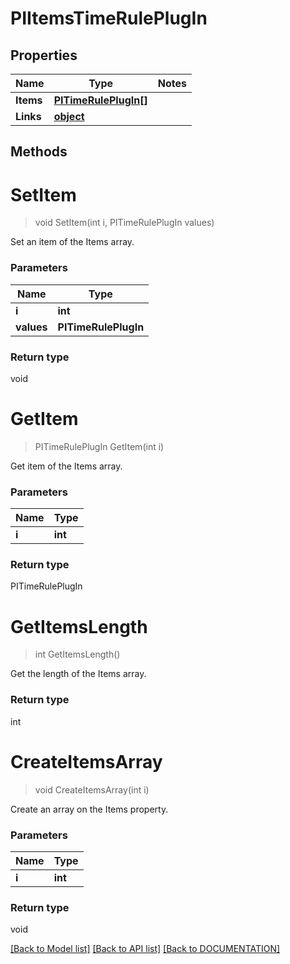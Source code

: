 # PIItemsTimeRulePlugIn

## Properties
Name | Type | Notes
------------ | ------------- | -------------
**Items** | **[**PITimeRulePlugIn[]**](../Model/PITimeRulePlugIn.md)**
**Links** | **[**object**](../Model/Object.md)**

## Methods

# **SetItem**
> void SetItem(int i, PITimeRulePlugIn values)

Set an item of the Items array.

### Parameters

Name | Type
------------- | -------------
 **i** | **int**
 **values** | **PITimeRulePlugIn**

### Return type

void


# **GetItem**
> PITimeRulePlugIn GetItem(int i)

Get item of the Items array.

### Parameters

Name | Type
------------- | -------------
 **i** | **int**

### Return type

PITimeRulePlugIn


# **GetItemsLength**
> int GetItemsLength()

Get the length of the Items array.


### Return type

int


# **CreateItemsArray**
> void CreateItemsArray(int i)

Create an array on the Items property.

### Parameters

Name | Type
------------- | -------------
 **i** | **int**

### Return type

void

[[Back to Model list]](../../DOCUMENTATION.md#documentation-for-models) [[Back to API list]](../../DOCUMENTATION.md#documentation-for-api-endpoints) [[Back to DOCUMENTATION]](../../DOCUMENTATION.md)
